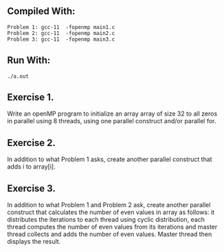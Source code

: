 ## Compiled With: 
    Problem 1: gcc-11  -fopenmp main1.c
    Problem 2: gcc-11  -fopenmp main2.c
    Problem 3: gcc-11  -fopenmp main3.c

## Run With: 
    ./a.out
    
## Exercise 1. 
Write an openMP program to initialize an array array of size 32 to all zeros in parallel using 8 threads, using one parallel construct and/or parallel for.

## Exercise 2. 
In addition to what Problem 1 asks, create another parallel construct that adds i to array[i].

## Exercise 3. 
In addition to what Problem 1 and Problem 2 ask, create another parallel construct that calculates the number of even values in array as follows: it distributes the iterations to each thread using cyclic distribution, each thread computes the number of even values from its iterations and master thread collects and adds the number of even values. Master thread then displays the result.
